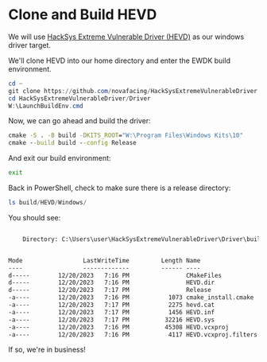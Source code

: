 # Clone and Build HEVD

We will use [HackSys Extreme Vulnerable Driver
(HEVD)](https://github.com/hacksysteam/HackSysExtremeVulnerableDriver) as our windows
driver target.

We'll clone HEVD into our home directory and enter the EWDK build environment.

```powershell
cd ~
git clone https://github.com/novafacing/HackSysExtremeVulnerableDriver -b windows-training
cd HackSysExtremeVulnerableDriver/Driver
W:\LaunchBuildEnv.cmd
```

Now, we can go ahead and build the driver:

```cmd
cmake -S . -B build -DKITS_ROOT="W:\Program Files\Windows Kits\10"
cmake --build build --config Release
```

And exit our build environment:

```cmd
exit
```

Back in PowerShell, check to make sure there is a release directory:

```powershell
ls build/HEVD/Windows/
```

You should see:


```txt

    Directory: C:\Users\user\HackSysExtremeVulnerableDriver\Driver\build\HEVD\Windows


Mode                 LastWriteTime         Length Name
----                 -------------         ------ ----
d-----        12/20/2023   7:16 PM                CMakeFiles
d-----        12/20/2023   7:16 PM                HEVD.dir
d-----        12/20/2023   7:17 PM                Release
-a----        12/20/2023   7:16 PM           1073 cmake_install.cmake
-a----        12/20/2023   7:17 PM           2275 hevd.cat
-a----        12/20/2023   7:17 PM           1456 HEVD.inf
-a----        12/20/2023   7:17 PM          32216 HEVD.sys
-a----        12/20/2023   7:16 PM          45308 HEVD.vcxproj
-a----        12/20/2023   7:16 PM           4117 HEVD.vcxproj.filters
```

If so, we're in business!
